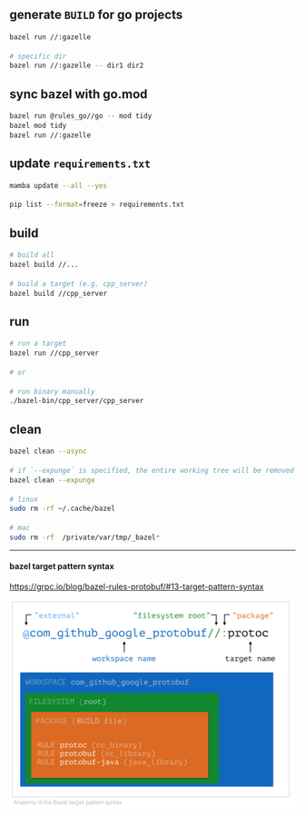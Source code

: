 ## generate `BUILD` for go projects

```bash
bazel run //:gazelle

# specific dir
bazel run //:gazelle -- dir1 dir2
```

## sync bazel with go.mod

```bash
bazel run @rules_go//go -- mod tidy
bazel mod tidy
bazel run //:gazelle
```

## update `requirements.txt`

```bash
mamba update --all --yes

pip list --format=freeze > requirements.txt
```

## build

```bash
# build all
bazel build //...

# build a target (e.g. cpp_server)
bazel build //cpp_server
```

## run

```bash
# run a target
bazel run //cpp_server

# or

# run binary manually
./bazel-bin/cpp_server/cpp_server
```

## clean

```bash
bazel clean --async

# if `--expunge` is specified, the entire working tree will be removed and the server stopped
bazel clean --expunge

# linux
sudo rm -rf ~/.cache/bazel

# mac
sudo rm -rf  /private/var/tmp/_bazel*
```

---

#### bazel target pattern syntax

https://grpc.io/blog/bazel-rules-protobuf/#13-target-pattern-syntax

![](./target-pattern-syntax.png)
